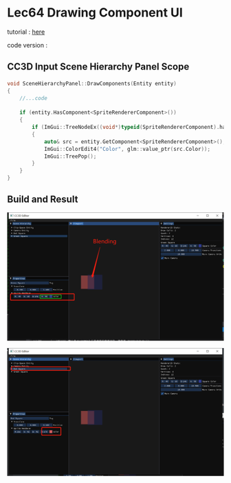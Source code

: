 # Lec64 Drawing Component UI

tutorial : [here](https://www.youtube.com/watch?v=u3yq8s3KuSE&list=PLlrATfBNZ98dC-V-N3m0Go4deliWHPFwT&index=87)

code version : 

## CC3D Input Scene Hierarchy Panel Scope

```c++
void SceneHierarchyPanel::DrawComponents(Entity entity)
{
    //...code

    if (entity.HasComponent<SpriteRendererComponent>())
    {
        if (ImGui::TreeNodeEx((void*)typeid(SpriteRendererComponent).hash_code(), ImGuiTreeNodeFlags_DefaultOpen, "Sprite Renderer"))
        {
            auto& src = entity.GetComponent<SpriteRendererComponent>();
            ImGui::ColorEdit4("Color", glm::value_ptr(src.Color));
            ImGui::TreePop();
        }
    }
}
```

## Build and Result

![color1](./color1.png)

![color2](./color2.png)